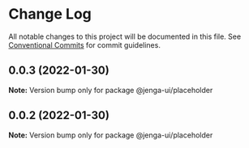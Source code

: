 # Change Log

All notable changes to this project will be documented in this file.
See [Conventional Commits](https://conventionalcommits.org) for commit guidelines.

## 0.0.3 (2022-01-30)

**Note:** Version bump only for package @jenga-ui/placeholder

## 0.0.2 (2022-01-30)

**Note:** Version bump only for package @jenga-ui/placeholder
